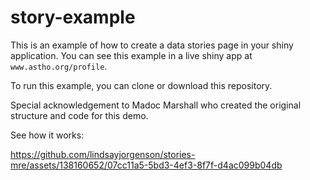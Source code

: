 story-example
==============

This is an example of how to create a data stories page in your shiny application. 
You can see this example in a live shiny app at
`www.astho.org/profile`. 

To run this example, you can clone or download this repository.

Special acknowledgement to Madoc Marshall who created the original structure
and code for this demo.

See how it works:


https://github.com/lindsayjorgenson/stories-mre/assets/138160652/07cc11a5-5bd3-4ef3-8f7f-d4ac099b04db


